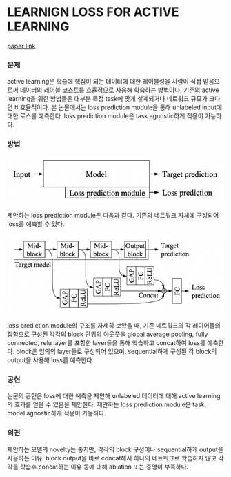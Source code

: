 # LEARNIGN LOSS FOR ACTIVE LEARNING

[paper link](http://openaccess.thecvf.com/content_CVPR_2019/html/Yoo_Learning_Loss_for_Active_Learning_CVPR_2019_paper.html)

### 문제

active learning은 학습에 핵심이 되는 데이터에 대한 레이블링을 사람이 직접 맡음으로써 데이터의 레이블 코스트를 효율적으로 사용해
학습하는 방법이다. 기존의 active learning을 위한 방법들은 대부분 특정 task에 맞게 설계되거나 네트워크 규모가 크다면
비효율적이다. 본 논문에서는 loss prediction module을 통해 unlabeled input에 대한 로스를 예측한다.
loss prediction module은 task agnostic하게 적용이 가능하다.

### 방법

<p align="center"><img src="../resource/yoo2019learning_1.png"></p>

제안하는 loss prediction module은 다음과 같다. 기존의 네트워크 자체에 구성되어 loss를 예측할 수 있다.

<p align="center"><img src="../resource/yoo2019learning_2.png"></p>

loss prediction module의 구조를 자세히 보았을 때, 기존 네트워크의 각 레이어들의 집합으로 구성된 각각의 block 단위의
아웃풋을 global average pooling, fully connected, relu layer를 포함한 layer들을 통해 학습하고 concat하여
loss를 예측한다. block은 임의의 layer들로 구성되어 있으며, sequential하게 구성된 각 block의 output을 사용해
loss를 예측한다.

### 공헌

논문의 공헌은 loss에 대한 예측을 제안해 unlabeled 데이터에 대해 active learning의 효과를 얻을 수 있음을 제안한다.
제안하는 loss prediction module은 task, model agnostic하게 적용이 가능하다.

### 의견

제안하는 모델의 novelty는 좋지만, 각각의 block 구성이나 sequential하게 output을 사용하는 이유, block output을
바로 concat해서 하나의 네트워크로 학습하지 않고 각각을 학습후 concat하는 이유 등에 대해 ablation 또는 증명이 부족하다.
